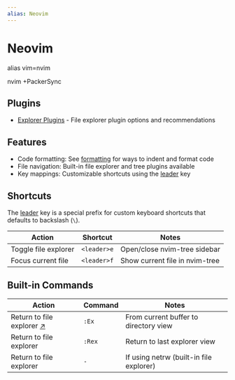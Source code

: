 ```yaml
---
alias: Neovim
---
```

# Neovim




alias vim=nvim

nvim +PackerSync

## Plugins

- [Explorer Plugins](explorer-plugins.md) - File explorer plugin options and recommendations

## Features

- Code formatting: See [formatting](formatting.md) for ways to indent and format code
- File navigation: Built-in file explorer and tree plugins available
- Key mappings: Customizable shortcuts using the [leader](leader.md) key

## Shortcuts

The [leader](leader.md) key is a special prefix for custom keyboard shortcuts that defaults to backslash (`\`).

| Action               | Shortcut    | Notes                          |
| -------------------- | ----------- | ------------------------------ |
| Toggle file explorer | `<leader>e` | Open/close nvim-tree sidebar   |
| Focus current file   | `<leader>f` | Show current file in nvim-tree |

## Built-in Commands

| Action | Command | Notes |
|--------|---------|-------|
| Return to file explorer [↗](questions/return-to-file-explorer.md) | `:Ex` | From current buffer to directory view |
| Return to file explorer | `:Rex` | Return to last explorer view |
| Return to file explorer | `-` | If using netrw (built-in file explorer) |
